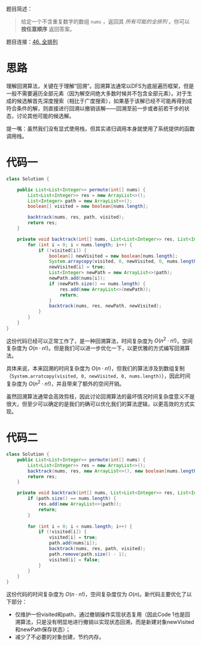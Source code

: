 题目简述：

> 给定一个不含重复数字的数组 `nums` ，返回其 *所有可能的全排列* 。你可以 **按任意顺序** 返回答案。

题目连接：[46. 全排列](https://leetcode.cn/problems/permutations/)

# 思路

理解回溯算法，关键在于理解“回溯”。回溯算法通常以DFS为底层遍历框架，但是一般不需要遍历全部元素（因为解空间绝大多数时候并不包含全部元素）。对于生成的候选解首先深度搜索（相比于广度搜索），如果基于该解已经不可能再得到成符合条件的解，则直接进行回溯以撤销该解——回溯至前一步或者前若干步的状态，讨论其他可能的候选解。

提一嘴：虽然我们没有显式使用栈，但其实递归调用本身就使用了系统提供的函数调用栈。

# 代码一

```java
class Solution {

    public List<List<Integer>> permute(int[] nums) {
        List<List<Integer>> res = new ArrayList<>();
        List<Integer> path = new ArrayList<>();
        boolean[] visited = new boolean[nums.length];

        backtrack(nums, res, path, visited);
        return res;
    }

    private void backtrack(int[] nums, List<List<Integer>> res, List<Integer> path, boolean[] visited) {
        for (int i = 0; i < nums.length; i++) {
            if (!visited[i]) {
                boolean[] newVisited = new boolean[nums.length];
                System.arraycopy(visited, 0, newVisited, 0, nums.length);
                newVisited[i] = true;
                List<Integer> newPath = new ArrayList<>(path);
                newPath.add(nums[i]);
                if (newPath.size() == nums.length) {
                    res.add(new ArrayList<>(newPath));
                    return;
                }
                backtrack(nums, res, newPath, newVisited);
            }
        }
    }
}
```

这份代码已经可以正常工作了，是一种回溯算法，时间复杂度为 $O(n^2\cdot n!)$，空间复杂度为 $O(n\cdot n!)$。但是我们可以进一步优化一下，以更优雅的方式编写回溯算法。

具体来说，本来回溯的时间复杂度为 $O(n\cdot n!)$，但我们的算法涉及到数组复制（`System.arratcopy(visited, 0, newVisited, 0, nums.length)`），因此时间复杂度为 $O(n^2\cdot n!)$，并且带来了额外的空间开销。

虽然回溯算法通常会高效剪枝，因此讨论回溯算法的最坏情况时间复杂度意义不是很大，但至少可以确定的是我们的确可以优化我们的算法逻辑，以更高效的方式实现。

# 代码二

```java
class Solution {
    public List<List<Integer>> permute(int[] nums) {
        List<List<Integer>> res = new ArrayList<>();
        backtrack(nums, res, new ArrayList<>(), new boolean[nums.length]);
        return res;
    }

    private void backtrack(int[] nums, List<List<Integer>> res, List<Integer> path, boolean[] visited) {
        if (path.size() == nums.length) {
            res.add(new ArrayList<>(path));
            return;
        }
        
        for (int i = 0; i < nums.length; i++) {
            if (!visited[i]) {
                visited[i] = true;
                path.add(nums[i]);
                backtrack(nums, res, path, visited);
                path.remove(path.size() - 1);
                visited[i] = false;
            }
        }
    }
}
```

这份代码的时间复杂度为 $O(n\cdot n!)$，空间复杂度仅为 $O(n)$。新代码主要优化了以下部分：

- 仅维护一份visited和path，通过撤销操作实现状态复用（因此Code 1也是回溯算法，只是没有明显地进行撤销以实现状态回溯，而是新建对象newVisited和newPath保存状态）；
- 减少了不必要的对象创建，节约内存。